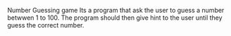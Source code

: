 Number Guessing game
Its a program that ask the user to guess a number betwwen 1 to 100.
The program should then give hint to the user until they guess the correct number.
